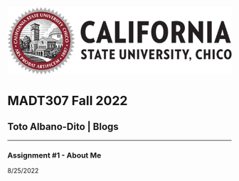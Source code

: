 ![](images/CSUCHICO-Seal.png)
# MADT307 Fall 2022
## Toto Albano-Dito | Blogs


------------------------------------------------------------------------------------------------------
### Assignment #1 - About Me
8/25/2022
